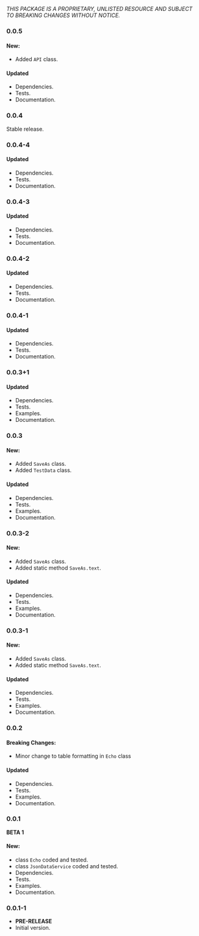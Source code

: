<!-- 
BSD 3-Clause License
Copyright (c) 2022, GM Consult Pty Ltd
All rights reserved. 
-->

*THIS PACKAGE IS A PROPRIETARY, UNLISTED RESOURCE AND SUBJECT TO BREAKING CHANGES WITHOUT NOTICE.*

### 0.0.5

#### New:
* Added `API` class.

#### Updated
* Dependencies.
* Tests.
* Documentation.

### 0.0.4

Stable release.

### 0.0.4-4

#### Updated
* Dependencies.
* Tests.
* Documentation.

### 0.0.4-3

#### Updated
* Dependencies.
* Tests.
* Documentation.

### 0.0.4-2

#### Updated
* Dependencies.
* Tests.
* Documentation.

### 0.0.4-1

#### Updated
* Dependencies.
* Tests.
* Documentation.

### 0.0.3+1

#### Updated
* Dependencies.
* Tests.
* Examples.
* Documentation.

### 0.0.3

#### New:
* Added `SaveAs` class.
* Added `TestData` class.

#### Updated
* Dependencies.
* Tests.
* Examples.
* Documentation.

### 0.0.3-2

#### New:
* Added `SaveAs` class.
* Added static method `SaveAs.text`.

#### Updated
* Dependencies.
* Tests.
* Examples.
* Documentation.

### 0.0.3-1

#### New:
* Added `SaveAs` class.
* Added static method `SaveAs.text`.

#### Updated
* Dependencies.
* Tests.
* Examples.
* Documentation.

### 0.0.2

#### Breaking Changes:
* Minor change to table formatting in `Echo` class

#### Updated
* Dependencies.
* Tests.
* Examples.
* Documentation.

### 0.0.1
**BETA 1**

#### New:
* class `Echo` coded and tested.
* class `JsonDataService` coded and tested.
* Dependencies.
* Tests.
* Examples.
* Documentation.

### 0.0.1-1

* **PRE-RELEASE**
* Initial version.